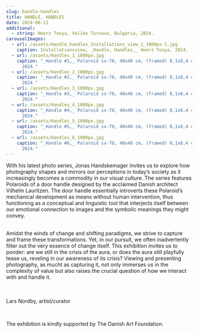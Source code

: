 ```yaml
---
slug: handle-handles
title: HANDLE, HANDLES
date: 2024-06-21
additional:
  - string: Heerz Tooya, Veliko Tarnavo, Bulgaria, 2024.
carouselImages:
  - url: /assets/Handle_handles_Installations_view_1_1000px-1.jpg
    caption: Installationsview, _Handle, Handles,_ Heerz Tooya, 2024.
  - url: /assets/Handles_1_1000px.jpg
    caption: "_Handle #1,_ Polaroid sx-70, 40x40 cm, (framed) 8,1x8,4 cm (unframed),
      2024."
  - url: /assets/Handles_2_1000px.jpg
    caption: "_Handle #2,_ Polaroid sx-70, 40x40 cm, (framed) 8,1x8,4 cm (unframed),
      2024."
  - url: /assets/Handles_3_1000px.jpg
    caption: "_Handle #3,_ Polaroid sx-70, 40x40 cm, (framed) 8,1x8,4 cm (unframed),
      2024."
  - url: /assets/Handles_4_1000px.jpg
    caption: "_Handle #4,_ Polaroid sx-70, 40x40 cm, (framed) 8,1x8,4 cm (unframed),
      2024."
  - url: /assets/Handles_5_1000px.jpg
    caption: "_Handle #5,_ Polaroid sx-70, 40x40 cm, (framed) 8,1x8,4 cm (unframed),
      2024."
  - url: /assets/Handles_6_1000px.jpg
    caption: "_Handle #6,_ Polaroid sx-70, 40x40 cm, (framed) 8,1x8,4 cm (unframed),
      2024."
---
```

<p>With his latest photo series, Jonas Handskemager invites us to explore how photography shapes and mirrors our perceptions in today’s society as it increasingly becomes a commodity in our visual culture. The series features Polaroids of a door handle designed by the acclaimed Danish architect Vilhelm Lauritzen. The door handle essentially introverts these Polaroid’s mechanical development as means without human intervention, thus functioning as a conceptual and linguistic tool that interjects itself between our emotional connection to images and the symbolic meanings they might convey.</p><p><br>Amidst the winds of change and shifting paradigms, we strive to capture and frame these transformations. Yet, in our pursuit, we often inadvertently filter out the very essence of change itself. This exhibition invites us to ponder: are we still in the crisis of the aura, or does the aura still playfully tease us, reveling in our awareness of its crisis? Viewing and presenting photography, as mucht as capturing it, not only immerses us in the complexity of value but also raises the crucial question of how we interact with and handle it.</p><p><br><br>Lars Nordby, artist/curator</p><p><br></p><p>The exhibition is kindly supported by The Danish Art Foundation.</p>
